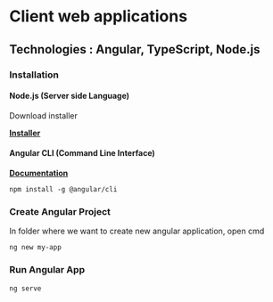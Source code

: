 # Client web applications

## Technologies : Angular, TypeScript, Node.js

### Installation

#### Node.js (Server side Language)

Download installer

 [**Installer**](https://nodejs.org/en/)
 
 #### Angular CLI (Command Line Interface)
 
  [**Documentation**](https://angular.io/docs)
 
 ```
 npm install -g @angular/cli
 ```
 
 ### Create Angular Project
 
 In folder where we want to create new angular application, open cmd
 
 ```
 ng new my-app
 ```
 
 ### Run Angular App
 
 ```
 ng serve
 
```


